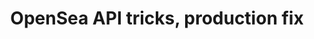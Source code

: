 ---
posted: true
guid: "43AACA11-B434-49A9-8C74-97870799844B"
title: "OpenSea API tricks, production fix"
subtitle: ""
description: "In episode 16, we share tips on how to use the OpenSea API, including how to get an API key and firehose access. We also discuss how to fix production applications and share updates on our Solidity Template. Join us for valuable insights on using the OpenSea API and solving production issues."
time: "2022-03-22 18:00:00 -0500"
itunes-explicit: false
itunes-episode: 16
itunes-episodeType: full

# More info
youtube-full: https://www.youtube.com/watch?v=UwHIu0dMNEY
discussion: https://twitter.com/fulldecent/status/1506407008748122120

# Timeline
timeline:
  - seconds: 0
    title: Intro
  - seconds: 43
    title: Getting an OpenSea API key
  - seconds: 434
    title: Getting firehose OpenSea access
  - seconds: 594
    title: Production application fixes
  - seconds: 1019
    title: Solidity Template news


# File information
enclosure-url: "https://media.phor.net/csh/2022-03-22-episode-16.m4a"
enclosure-length: 26504386
enclosure-type: "audio/x-m4a"
itunes-duration: 1344

# CSH information
badges: []
---